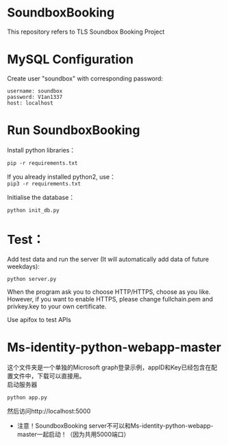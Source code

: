 # SoundboxBooking

This repository refers to TLS Soundbox Booking Project

# MySQL Configuration

Create user "soundbox" with corresponding password:
```
username: soundbox
password: V1an1337
host: localhost
```

# Run SoundboxBooking

Install python libraries：


```pip -r requirements.txt```

If you already installed python2, use：  
```pip3 -r requirements.txt```

Initialise the database：

```
python init_db.py
```

# Test：

Add test data and run the server (It will automatically add data of future weekdays):
```
python server.py
```
When the program ask you to choose HTTP/HTTPS, choose as you like.  
However, if you want to enable HTTPS, please change fullchain.pem and privkey.key to your own certificate.  

Use apifox to test APIs

# Ms-identity-python-webapp-master

这个文件夹是一个单独的Microsoft graph登录示例，appID和Key已经包含在配置文件中，下载可以直接用。  
启动服务器

```
python app.py
```

然后访问http://localhost:5000

* 注意！SoundboxBooking server不可以和Ms-identity-python-webapp-master一起启动！（因为共用5000端口）

